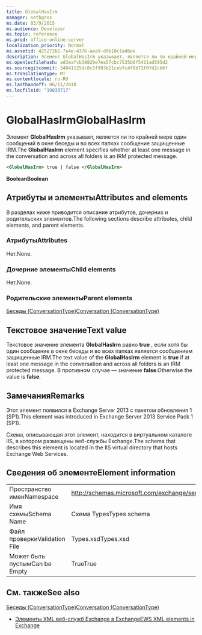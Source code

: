 ```yaml
---
title: GlobalHasIrm
manager: sethgros
ms.date: 03/9/2015
ms.audience: Developer
ms.topic: reference
ms.prod: office-online-server
localization_priority: Normal
ms.assetid: 425272b2-7a4e-4376-aea9-d9b10c1ad6ee
description: Элемент GlobalHasIrm указывает, является ли по крайней мере один сообщений в окне беседы и во всех папках сообщение защищенные IRM.
ms.openlocfilehash: ad3eafcb38829e7ea57cbc7535b0f5411ad595d2
ms.sourcegitcommit: 34041125dc8c5f993b21cebfc4f8b72f0fd2cb6f
ms.translationtype: MT
ms.contentlocale: ru-RU
ms.lasthandoff: 06/11/2018
ms.locfileid: "19833717"
---
```

# <a name="globalhasirm"></a><span data-ttu-id="f5390-103">GlobalHasIrm</span><span class="sxs-lookup"><span data-stu-id="f5390-103">GlobalHasIrm</span></span>

<span data-ttu-id="f5390-104">Элемент **GlobalHasIrm** указывает, является ли по крайней мере один сообщений в окне беседы и во всех папках сообщение защищенные IRM.</span><span class="sxs-lookup"><span data-stu-id="f5390-104">The **GlobalHasIrm** element specifies whether at least one message in the conversation and across all folders is an IRM protected message.</span></span> 
  
```XML
<GlobalHasIrm> true | false </GlobalHasIrm>
```

 <span data-ttu-id="f5390-105">**Boolean**</span><span class="sxs-lookup"><span data-stu-id="f5390-105">**Boolean**</span></span>
## <a name="attributes-and-elements"></a><span data-ttu-id="f5390-106">Атрибуты и элементы</span><span class="sxs-lookup"><span data-stu-id="f5390-106">Attributes and elements</span></span>

<span data-ttu-id="f5390-107">В разделах ниже приводится описание атрибутов, дочерних и родительских элементов.</span><span class="sxs-lookup"><span data-stu-id="f5390-107">The following sections describe attributes, child elements, and parent elements.</span></span>
  
### <a name="attributes"></a><span data-ttu-id="f5390-108">Атрибуты</span><span class="sxs-lookup"><span data-stu-id="f5390-108">Attributes</span></span>

<span data-ttu-id="f5390-109">Нет.</span><span class="sxs-lookup"><span data-stu-id="f5390-109">None.</span></span>
  
### <a name="child-elements"></a><span data-ttu-id="f5390-110">Дочерние элементы</span><span class="sxs-lookup"><span data-stu-id="f5390-110">Child elements</span></span>

<span data-ttu-id="f5390-111">Нет.</span><span class="sxs-lookup"><span data-stu-id="f5390-111">None.</span></span>
  
### <a name="parent-elements"></a><span data-ttu-id="f5390-112">Родительские элементы</span><span class="sxs-lookup"><span data-stu-id="f5390-112">Parent elements</span></span>

[<span data-ttu-id="f5390-113">Беседы (ConversationType)</span><span class="sxs-lookup"><span data-stu-id="f5390-113">Conversation (ConversationType)</span></span>](conversation-conversationtype.md)
  
## <a name="text-value"></a><span data-ttu-id="f5390-114">Текстовое значение</span><span class="sxs-lookup"><span data-stu-id="f5390-114">Text value</span></span>

<span data-ttu-id="f5390-115">Текстовое значение элемента **GlobalHasIrm** равно **true** , если хотя бы один сообщение в окне беседы и во всех папках является сообщением защищенные IRM.</span><span class="sxs-lookup"><span data-stu-id="f5390-115">The text value of the **GlobalHasIrm** element is **true** if at least one message in the conversation and across all folders is an IRM protected message.</span></span> <span data-ttu-id="f5390-116">В противном случае — значение **false**.</span><span class="sxs-lookup"><span data-stu-id="f5390-116">Otherwise the value is **false**.</span></span>
  
## <a name="remarks"></a><span data-ttu-id="f5390-117">Замечания</span><span class="sxs-lookup"><span data-stu-id="f5390-117">Remarks</span></span>

<span data-ttu-id="f5390-118">Этот элемент появился в Exchange Server 2013 с пакетом обновления 1 (SP1).</span><span class="sxs-lookup"><span data-stu-id="f5390-118">This element was introduced in Exchange Server 2013 Service Pack 1 (SP1).</span></span>
  
<span data-ttu-id="f5390-119">Схема, описывающая этот элемент, находится в виртуальном каталоге IIS, в котором размещены веб-службы Exchange.</span><span class="sxs-lookup"><span data-stu-id="f5390-119">The schema that describes this element is located in the IIS virtual directory that hosts Exchange Web Services.</span></span>
  
## <a name="element-information"></a><span data-ttu-id="f5390-120">Сведения об элементе</span><span class="sxs-lookup"><span data-stu-id="f5390-120">Element information</span></span>

|||
|:-----|:-----|
|<span data-ttu-id="f5390-121">Пространство имен</span><span class="sxs-lookup"><span data-stu-id="f5390-121">Namespace</span></span>  <br/> |http://schemas.microsoft.com/exchange/services/2006/types  <br/> |
|<span data-ttu-id="f5390-122">Имя схемы</span><span class="sxs-lookup"><span data-stu-id="f5390-122">Schema Name</span></span>  <br/> |<span data-ttu-id="f5390-123">Схема Types</span><span class="sxs-lookup"><span data-stu-id="f5390-123">Types schema</span></span>  <br/> |
|<span data-ttu-id="f5390-124">Файл проверки</span><span class="sxs-lookup"><span data-stu-id="f5390-124">Validation File</span></span>  <br/> |<span data-ttu-id="f5390-125">Types.xsd</span><span class="sxs-lookup"><span data-stu-id="f5390-125">Types.xsd</span></span>  <br/> |
|<span data-ttu-id="f5390-126">Может быть пустым</span><span class="sxs-lookup"><span data-stu-id="f5390-126">Can be Empty</span></span>  <br/> |<span data-ttu-id="f5390-127">True</span><span class="sxs-lookup"><span data-stu-id="f5390-127">True</span></span>  <br/> |
   
## <a name="see-also"></a><span data-ttu-id="f5390-128">См. также</span><span class="sxs-lookup"><span data-stu-id="f5390-128">See also</span></span>



[<span data-ttu-id="f5390-129">Беседы (ConversationType)</span><span class="sxs-lookup"><span data-stu-id="f5390-129">Conversation (ConversationType)</span></span>](conversation-conversationtype.md)


- [<span data-ttu-id="f5390-130">Элементы XML веб-служб Exchange в Exchange</span><span class="sxs-lookup"><span data-stu-id="f5390-130">EWS XML elements in Exchange</span></span>](ews-xml-elements-in-exchange.md)

